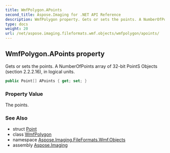 ```yaml
---
title: WmfPolygon.APoints
second_title: Aspose.Imaging for .NET API Reference
description: WmfPolygon property. Gets or sets the points. A NumberOfPoints array of 32bit PointS Objects section 2.2.2.16 in logical units
type: docs
weight: 20
url: /net/aspose.imaging.fileformats.wmf.objects/wmfpolygon/apoints/
---
```

## WmfPolygon.APoints property

Gets or sets the points. A NumberOfPoints array of 32-bit PointS Objects (section 2.2.2.16), in logical units.

```csharp
public Point[] APoints { get; set; }
```

### Property Value

The points.

### See Also

* struct [Point](../../../aspose.imaging/point/)
* class [WmfPolygon](../)
* namespace [Aspose.Imaging.FileFormats.Wmf.Objects](../../wmfpolygon/)
* assembly [Aspose.Imaging](../../../)


